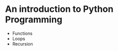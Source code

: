 # An introduction to Python Programming

<ul>
  <li>Functions</li>
  <li>Loops</li>
  <li>Recursion</li>
</ul>
